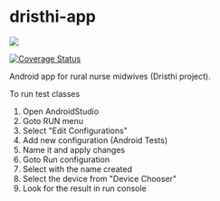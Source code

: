 # dristhi-app

<a href="https://travis-ci.org/DhanushInfotech/dristhi-app"> 
<img src="https://travis-ci.org/DhanushInfotech/dristhi-app.svg?branch=doctor-diagnosis" >  </img> </a>

<a href='https://coveralls.io/github/suresudheer/dristhi-app?branch=doctor-diagnosis'><img src='https://coveralls.io/repos/suresudheer/dristhi-app/badge.svg?branch=doctor-diagnosis&service=github' alt='Coverage Status' /></a> 

Android app for rural nurse midwives (Dristhi project).

To run test classes

1. Open AndroidStudio
2. Goto RUN menu 
3. Select "Edit Configurations"
4. Add new configuration (Android Tests)
5. Name it and apply changes
6. Goto Run configuration
7. Select with the name created
8. Select the device from "Device Chooser"
9. Look for the result in run console
